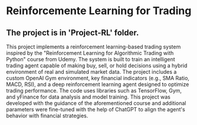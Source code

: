 # Reinforcemente Learning for Trading
## The project is in 'Project-RL' folder.
This project implements a reinforcement learning-based trading system inspired by the "Reinforcement Learning for Algorithmic Trading with Python" course from Udemy. The system is built to train an intelligent trading agent capable of making buy, sell, or hold decisions using a hybrid environment of real and simulated market data. The project includes a custom OpenAI Gym environment, key financial indicators (e.g., SMA Ratio, MACD, RSI), and a deep reinforcement learning agent designed to optimize trading performance. The code uses libraries such as TensorFlow, Gym, and yFinance for data analysis and model training. This project was developed with the guidance of the aforementioned course and additional parameters were fine-tuned with the help of ChatGPT to align the agent's behavior with financial strategies.
